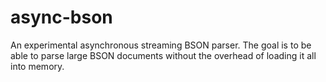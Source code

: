 # async-bson

An experimental asynchronous streaming BSON parser. The goal is to be able to parse large BSON documents without the overhead of loading it all into memory.
